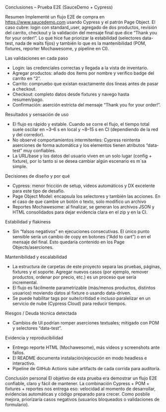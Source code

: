 Conclusiones – Prueba E2E (SauceDemo + Cypress)

Resumen
Implementé un flujo E2E de compra en https://www.saucedemo.com usando Cypress y el patrón Page Object. El caso cubre: login con standard_user, agregado de dos productos, revisión del carrito, checkout y la validación del mensaje final que dice “Thank you for your order!”. Lo que hice fue priorizar la estabilidad (selectores data-test, nada de waits fijos) y también lo que es la mantenibilidad (POM, fixtures, reporter Mochawesome, y pipeline en CI).

Las validaciones en cada paso
- Login: las credenciales correctas y llegada a la vista de inventario.
- Agregar productos: añado dos ítems por nombre y verifico badge del carrito en “2”.
- Carrito: compruebo que existan exactamente dos líneas antes de pasar a checkout.
- Checkout: completo datos desde fixtures y navego hasta resumen/pago.
- Confirmación: aserción estricta del mensaje “Thank you for your order!”.

Resultados y sensación de uso
- El flujo es rápido y estable. Cuando se corre el flujo, el tiempo total suele oscilar en ~3–6 s en local y ~8–15 s en CI (dependiendo de la red y del corredor).
- No observé comportamientos intermitentes: Cypress reintenta aserciones de forma automática y los elementos tienen atributos “data-test” muy confiables.
- La URL/base y los datos del usuario viven en un solo lugar (config + fixture), por lo tanto si se desea cambiar algún escenario es m´sa simple.

Decisiones de diseño y por qué
- Cypress: menor fricción de setup, videos automáticos y DX excelente para este tipo de desafío.
- Page Object Model: encapsula los selectores y también las acciones. En el caso de que cambie un botón o texto, solo modifico un archivo
- Reportes Mochawesome: al finalizar, se generan los archivos JSON y HTML consolidados para dejar evidencia clara en el zip y en la CI.

Estabilidad y flakiness
- Sin “falsos negativos” en ejecuciones consecutivas. El único punto sensible sería un cambio de copy en botones (“Add to cart”) o en el mensaje del final. Esto quedaría contenido en los Page Objects/aserciones.

Mantenibilidad y escalabilidad
- La estructura de carpetas de este proyecto separa las pruebas, páginas, fixtures y el soporte. Agregar nuevos casos (por ejemplo, remover productos, ordenar por precio, etc.) es un proceso que sería incremental.
- El flujo es fácilmente parametrizable (más/menos productos, distintos usuarios) moviendo datos al fixture o usando data-driven.
- Se puede habilitar tags por suite/critidad e incluso paralelizar en un servicio de nube (Cypress Cloud) para reducir tiempos.

Riesgos / Deuda técnica detectada
- Cambios de UI podrían romper aserciones textuales; mitigado con POM y selectores “data-test”.

Evidencia y reproducibilidad
- Entrego reporte HTML (Mochawesome), más videos y screenshots ante fallos.
- El README documenta instalación/ejecución en modo headless e interactivo.
- Pipeline de GitHub Actions sube artifacts de cada corrida para auditoría.

Conclusión personal
El objetivo de esta prueba era demostrar un flujo E2E confiable, claro y fácil de mantener. La combinación Cypress + POM + fixtures + reportes nos entrega eso: velocidad al momento de desarrollar, evidencias automáticas y código preparado para crecer. Como posbile mejora, priorizaría casos negativos (usuarios bloqueados o validaciones de formulario). 